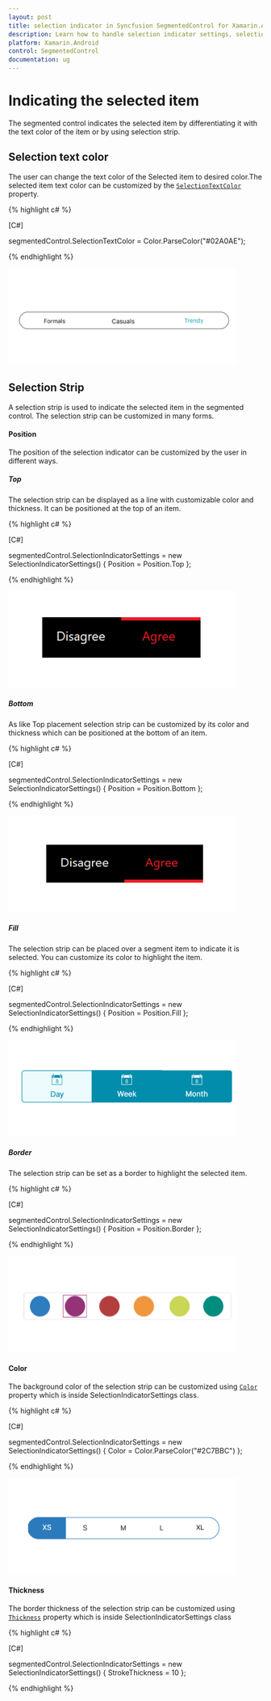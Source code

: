 ```yaml
---
layout: post
title: selection indicator in Syncfusion SegmentedControl for Xamarin.Android
description: Learn how to handle selection indicator settings, selection text color and selection strip in Segmented control
platform: Xamarin.Android
control: SegmentedControl
documentation: ug
---
```


# Indicating the selected item

The segmented control indicates the selected item by differentiating it with the text color of the item or by using selection strip.

## Selection text color

The user can change the text color of the Selected item to desired color.The selected item text color can be customized by the [`SelectionTextColor`](https://help.syncfusion.com/cr/xamarin-android/Syncfusion.Buttons.Android~Syncfusion.Android.Buttons.SfSegmentedControl~SelectionTextColor.html) property.

{% highlight c# %}

[C#]

segmentedControl.SelectionTextColor = Color.ParseColor("#02A0AE");

{% endhighlight %}

![Xamarin.Android SfSegmentedControl selection text color](images/Selection-indicator/Xamarin_Android_selectiontextcolor.png)

## Selection Strip

A selection strip is used to indicate the selected item in the segmented control. The selection strip can be customized in many forms.

#### Position

The position of the selection indicator can be customized by the user in different ways.

##### Top

The selection strip can be displayed as a line with customizable color and thickness. It can be positioned at the top of an item.

{% highlight c# %}

[C#]

segmentedControl.SelectionIndicatorSettings = new SelectionIndicatorSettings()
{
    Position = Position.Top
};

{% endhighlight %}

![Selection Strip Top](images/Selection-indicator/Xamarin_Android_Top.png)

##### Bottom

As like Top placement selection strip can be customized by its color and thickness which can be positioned at the bottom of an item.

{% highlight c# %}

[C#]

segmentedControl.SelectionIndicatorSettings = new SelectionIndicatorSettings()
{
    Position = Position.Bottom
};

{% endhighlight %}

![Selection Strip Bottom](images/Selection-indicator/Xamarin_Android_Bottom.png)

##### Fill

The selection strip can be placed over a segment item to indicate it is selected. You can customize its color to highlight the item.

{% highlight c# %}

[C#]

segmentedControl.SelectionIndicatorSettings = new SelectionIndicatorSettings()
{
    Position = Position.Fill
};

{% endhighlight %}

![Selection Strip Fill](images/Selection-indicator/Xamarin_Android_Fill.png)

##### Border

The selection strip can be set as a border to highlight the selected item.

{% highlight c# %}

[C#]

segmentedControl.SelectionIndicatorSettings = new SelectionIndicatorSettings()
{
    Position = Position.Border
};

{% endhighlight %}

![Selection Strip Border](images/Selection-indicator/Xamarin_Android_Border.png)

#### Color

The background color of the selection strip can be customized using [`Color`](https://help.syncfusion.com/cr/xamarin-android/Syncfusion.Buttons.Android~Syncfusion.Android.Buttons.SfSegmentItem~SelectionBackgroundColor.html) property which is inside SelectionIndicatorSettings class.

{% highlight c# %}

[C#]

segmentedControl.SelectionIndicatorSettings = new SelectionIndicatorSettings()
{
    Color = Color.ParseColor("#2C7BBC")
};

{% endhighlight %}

![Selection Strip Color](images/Selection-indicator/Xamarin_Android_stripcolor.png)

#### Thickness

The border thickness of the selection strip can be customized using [`Thickness`](https://help.syncfusion.com/cr/xamarin-android/Syncfusion.Buttons.Android~Syncfusion.Android.Buttons.SfSegmentedControl~SegmentBorderThickness.html) property which is inside SelectionIndicatorSettings class

{% highlight c# %}

[C#]

segmentedControl.SelectionIndicatorSettings = new SelectionIndicatorSettings()
{
    StrokeThickness = 10
};

{% endhighlight %}